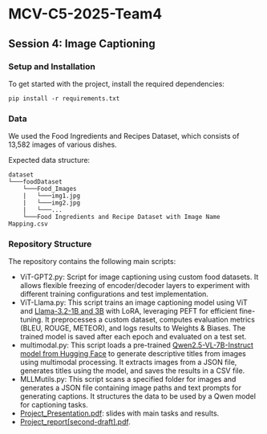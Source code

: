 # MCV-C5-2025-Team4

## Session 4: Image Captioning

### Setup and Installation
To get started with the project, install the required dependencies:

```
pip install -r requirements.txt
```

### Data
We used the Food Ingredients and Recipes Dataset, which consists of 13,582 images of various dishes.

Expected data structure:
```
dataset
└───foodDataset
    └───Food_Images
    |   └───img1.jpg
    |   └───img2.jpg
    |   └───...
    └───Food Ingredients and Recipe Dataset with Image Name Mapping.csv
```

### Repository Structure

The repository contains the following main scripts:

- ViT-GPT2.py: Script for image captioning using custom food datasets. It allows flexible freezing of encoder/decoder layers to experiment with different training configurations and test implementation.
- ViT-Llama.py: This script trains an image captioning model using ViT and [Llama-3.2-1B and 3B](https://huggingface.co/meta-llama/Llama-3.2-1B) with LoRA, leveraging PEFT for efficient fine-tuning. It preprocesses a custom dataset, computes evaluation metrics (BLEU, ROUGE, METEOR), and logs results to Weights & Biases. The trained model is saved after each epoch and evaluated on a test set.
- multimodal.py: This script loads a pre-trained [Qwen2.5-VL-7B-Instruct model from Hugging Face](https://huggingface.co/Qwen/Qwen2.5-VL-7B-Instruct) to generate descriptive titles from images using multimodal processing. It extracts images from a JSON file, generates titles using the model, and saves the results in a CSV file.
- MLLMutils.py: This script scans a specified folder for images and generates a JSON file containing image paths and text prompts for generating captions. It structures the data to be used by a Qwen model for captioning tasks.
- [Project_Presentation.pdf](Project_presentation.pdf): slides with main tasks and results.
- [Project_report[second-draft].pdf](https://overleaf.cvc.uab.cat/read/gqthgcccwyjq#24c72e). 
